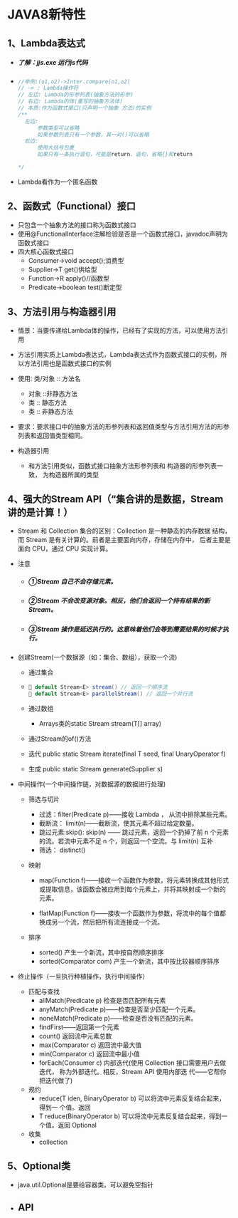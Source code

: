 # JAVA8新特性

## 1、Lambda表达式

- ##### 了解：jjs.exe 运行js代码

- ```java
  //举例:(o1,o2)->Inter.compare(o1,o2)
  // -> : Lambda操作符
  // 左边: Lambda的形参列表(抽象方法的形参)
  // 右边: Lambda的体(重写的抽象方法体)
  // 本质:作为函数式接口(只声明一个抽象 方法)的实例
  /**
  	左边:
  		参数类型可以省略
  		如果参数列表只有一个参数，其一对()可以省略
  	右边:
  		使用大括号包裹
  		如果只有一条执行语句，可能是return、语句，省略{}和return
  
  */
  ```

- Lambda看作为一个匿名函数

## 2、函数式（Functional）接口

- 只包含一个抽象方法的接口称为函数式接口
- 使用@FunctionalInterface注解检验是否是一个函数式接口，javadoc声明为函数式接口
- 四大核心函数式接口
  - Consumer->void accept();消费型
  - Supplier->T  get()供给型
  - Function->R  apply()//函数型
  - Predicate->boolean test()断定型

## 3、方法引用与构造器引用

- 情景：当要传递给Lambda体的操作，已经有了实现的方法，可以使用方法引用
- 方法引用实质上Lambda表达式，Lambda表达式作为函数式接口的实例，所以方法引用也是函数式接口的实例
- 使用:     类/对象 :: 方法名
  - 对象 ::非静态方法
  - 类 :: 静态方法
  - 类 :: 非静态方法 

- 要求：要求接口中的抽象方法的形参列表和返回值类型与方法引用方法的形参列表和返回值类型相同。
- 构造器引用
  - 和方法引用类似，函数式接口抽象方法形参列表和 构造器的形参列表一致， 为构造器所属的类型

## 4、强大的Stream API（“集合讲的是数据，Stream讲的是计算！）

- Stream 和 Collection 集合的区别：Collection 是一种静态的内存数据 结构，而 Stream 是有关计算的。前者是主要面向内存，存储在内存中， 后者主要是面向 CPU，通过 CPU 实现计算。

- 注意

  - ##### ①Stream 自己不会存储元素。

  - #####  ②Stream 不会改变源对象。相反，他们会返回一个持有结果的新Stream。

  - #####  ③Stream 操作是延迟执行的。这意味着他们会等到需要结果的时候才执行。

- 创建Stream(一个数据源（如：集合、数组），获取一个流)

  -  通过集合

    - ```java
       default Stream<E> stream() // 返回一个顺序流
       default Stream<E> parallelStream() // 返回一个并行流
      ```

  - 通过数组

    - Arrays类的static <T> Stream<T> stream(T[]  array)

  - 通过Stream的of()方法

  - 迭代 public static Stream iterate(final T seed, final UnaryOperator f)

  -  生成 public static Stream generate(Supplier s) 

- 中间操作(一个中间操作链，对数据源的数据进行处理)

  - 筛选与切片

    -  过滤：filter(Predicate p)——接收 Lambda ， 从流中排除某些元素。
    - 截断流： limit(n)——截断流，使其元素不超过给定数量。
    - 跳过元素:skip():   skip(n) —— 跳过元素，返回一个扔掉了前 n 个元素的流。若流中元素不足 n 个，则返回一个空流。与 limit(n) 互补
    - 筛选： distinct()    

  - 映射

    -  map(Function f)——接收一个函数作为参数，将元素转换成其他形式或提取信息，该函数会被应用到每个元素上，并将其映射成一个新的元素。

    - flatMap(Function f)——接收一个函数作为参数，将流中的每个值都换成另一个流，然后把所有流连接成一个流。

  - 排序

    - sorted() 产生一个新流，其中按自然顺序排序 
    - sorted(Comparator com) 产生一个新流，其中按比较器顺序排序

- 终止操作（一旦执行种植操作，执行中间操作）
  - 匹配与查找
    - allMatch(Predicate p) 检查是否匹配所有元素
    - anyMatch(Predicate p)——检查是否至少匹配一个元素。
    - noneMatch(Predicate p)——检查是否没有匹配的元素。
    -    findFirst——返回第一个元素
    - count() 返回流中元素总数 
    - max(Comparator c) 返回流中最大值
    - min(Comparator c) 返回流中最小值
    -  forEach(Consumer c) 内部迭代(使用 Collection 接口需要用户去做迭代， 称为外部迭代。相反，Stream API 使用内部迭 代——它帮你把迭代做了)
  - 规约
    - reduce(T iden, BinaryOperator b) 可以将流中元素反复结合起来，得到一 个值。返回 
    - T reduce(BinaryOperator b) 可以将流中元素反复结合起来，得到一 个值。返回 Optional
  - 收集
    - collection

## 5、Optional类

- java.util.Optional是要给容器类，可以避免空指针
- API
  - 